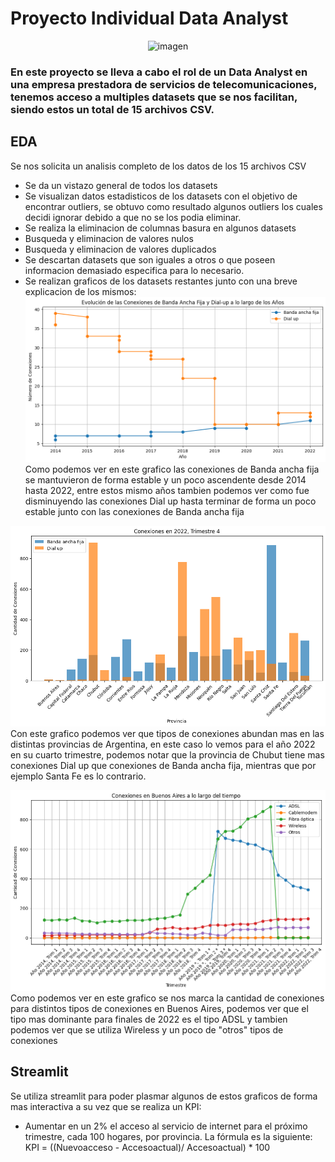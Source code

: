 # Proyecto Individual Data Analyst

<p align="center">
    <img src="https://camo.githubusercontent.com/480e3d72452a4cd40e85be81f40abc77375a6e0a2dfa5d5624f4825e97fd57fa/68747470733a2f2f6e65777365732e6367746e2e636f6d2f6e2f42664a49412d4341412d4841412f426365474441412e6a7067" alt="imagen">
</p>

### En este proyecto se lleva a cabo el rol de un Data Analyst en una empresa prestadora de servicios de telecomunicaciones, tenemos acceso a multiples datasets que se nos facilitan, siendo estos un total de 15 archivos CSV.

## EDA
Se nos solicita un analisis completo de los datos de los 15 archivos CSV

- Se da un vistazo general de todos los datasets
- Se visualizan datos estadisticos de los datasets con el objetivo de encontrar outliers, se obtuvo como resultado algunos outliers los cuales decidi ignorar debido a que no se los podia eliminar.
- Se realiza la eliminacion de columnas basura en algunos datasets
- Busqueda y eliminacion de valores nulos
- Busqueda y eliminacion de valores duplicados
- Se descartan datasets que son iguales a otros o que poseen informacion demasiado especifica para lo necesario.
- Se realizan graficos de los datasets restantes junto con una breve explicacion de los mismos:
![Alt text](image.png)
Como podemos ver en este grafico las conexiones de Banda ancha fija se mantuvieron de forma estable y un poco ascendente desde 2014 hasta 2022, entre estos mismo años tambien podemos ver como fue disminuyendo las conexiones Dial up hasta terminar de forma un poco estable junto con las conexiones de Banda ancha fija

![Alt text](image-1.png)
Con este grafico podemos ver que tipos de conexiones abundan mas en las distintas provincias de Argentina, en este caso lo vemos para el año 2022 en su cuarto trimestre, podemos notar que la provincia de Chubut tiene mas conexiones Dial up que conexiones de Banda ancha fija, mientras que por ejemplo Santa Fe es lo contrario.

![Alt text](image-2.png)
Como podemos ver en este grafico se nos marca la cantidad de conexiones para distintos tipos de conexiones en Buenos Aires, podemos ver que el tipo mas dominante para finales de 2022 es el tipo ADSL y tambien podemos ver que se utiliza Wireless y un poco de "otros" tipos de conexiones

## Streamlit
Se utiliza streamlit para poder plasmar algunos de estos graficos de forma mas interactiva a su vez que se realiza un KPI:
- Aumentar en un 2% el acceso al servicio de internet para el próximo trimestre, cada 100 hogares, por provincia. La fórmula es la siguiente:
KPI = ((Nuevoacceso - Accesoactual)/ Accesoactual) * 100